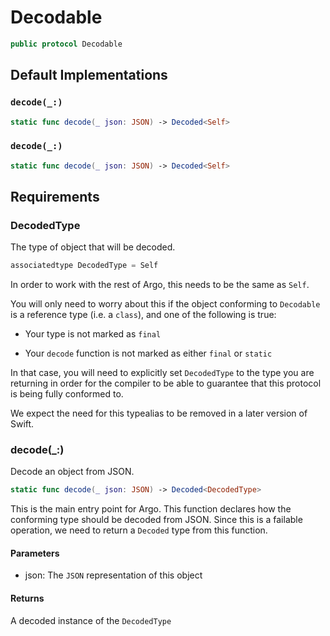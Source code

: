 # Decodable

``` swift
public protocol Decodable 
```

## Default Implementations

### `decode(_:)`

``` swift
static func decode(_ json: JSON) -> Decoded<Self> 
```

### `decode(_:)`

``` swift
static func decode(_ json: JSON) -> Decoded<Self> 
```

## Requirements

### DecodedType

The type of object that will be decoded.

``` swift
associatedtype DecodedType = Self
```

In order to work with the rest of Argo, this needs to be the same as `Self`.

You will only need to worry about this if the object conforming to
`Decodable` is a reference type (i.e. a `class`), and one of the following
is true:

  - Your type is not marked as `final`

  - Your `decode` function is not marked as either `final` or `static`

In that case, you will need to explicitly set `DecodedType` to the type you
are returning in order for the compiler to be able to guarantee that this
protocol is being fully conformed to.

We expect the need for this typealias to be removed in a later version of Swift.

### decode(\_:​)

Decode an object from JSON.

``` swift
static func decode(_ json: JSON) -> Decoded<DecodedType>
```

This is the main entry point for Argo. This function declares how the
conforming type should be decoded from JSON. Since this is a failable
operation, we need to return a `Decoded` type from this function.

#### Parameters

  - json: The `JSON` representation of this object

#### Returns

A decoded instance of the `DecodedType`
